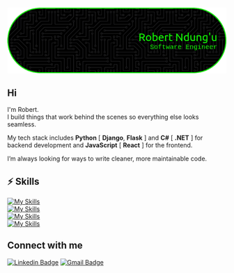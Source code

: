 
![github-header-image](github-header-image(1).png)


## Hi

I'm Robert.  
I build things that work behind the scenes so everything else looks seamless.  

My tech stack includes **Python** [ **Django**, **Flask** ] and **C#** [ **.NET** ] for backend development and **JavaScript** [ **React** ] for the frontend.  

I’m always looking for ways to write cleaner, more maintainable code.


## ⚡ Skills

[![My Skills](https://skillicons.dev/icons?i=django,react,dotnet,flask,docker,aws&perline=7)](https://skillicons.dev)  
[![My Skills](https://skillicons.dev/icons?i=py,c,cs,js,html,css,bash&perline=7)](https://skillicons.dev)  
[![My Skills](https://skillicons.dev/icons?i=mongodb,mysql,sqlite,linux,git,nodejs,npm&perline=7)](https://skillicons.dev)  
[![My Skills](https://skillicons.dev/icons?i=vscode,redis,nginx,regex,arduino,postman&perline=7)](https://skillicons.dev)  

## Connect with me
[![Linkedin Badge](https://img.shields.io/badge/-LinkedIn-blue?style=flat-square&logo=Linkedin&logoColor=white&link=https://www.linkedin.com/in/robert-ndung-u-70859927b/)](https://www.linkedin.com/in/robert-ndung-u-70859927b/)
[![Gmail Badge](https://img.shields.io/badge/-Gmail-d14836?style=flat-square&logo=Gmail&logoColor=white&link=mail@irobertndungu@gmail.com)](mailto:mail@irobertndungu@gmail.com)
